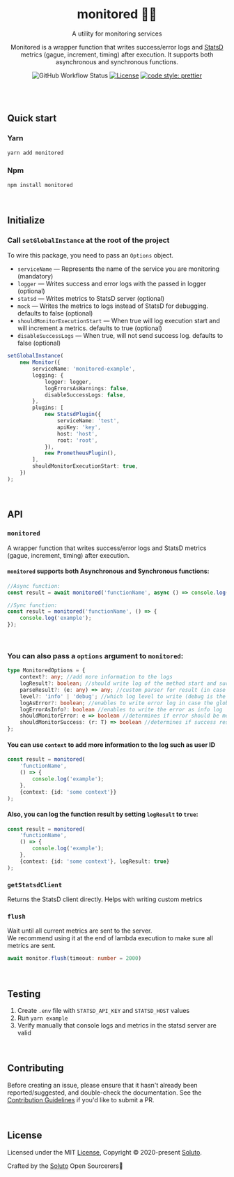 <div align="center">

# monitored 🕵️‍♀️

A utility for monitoring services

Monitored is a wrapper function that writes success/error logs and [StatsD](https://github.com/statsd/statsd) metrics (gague, increment, timing) after execution. It supports both asynchronous and synchronous functions.

![GitHub Workflow Status](https://img.shields.io/github/workflow/status/Soluto/monitored/publish)
[![License](https://img.shields.io/badge/license-MIT-blue.svg)](https://github.com/soluto/tweek/blob/master/LICENSE.md)
[![code style: prettier](https://img.shields.io/badge/code_style-prettier-ff69b4.svg?style=flat-square)](https://github.com/prettier/prettier)

</div>

<br>
<br>

## Quick start

### Yarn

```bash
yarn add monitored
```

### Npm

```bash
npm install monitored
```

<br>

## Initialize

### Call `setGlobalInstance` at the root of the project

To wire this package, you need to pass an `Options` object.

-   `serviceName` — Represents the name of the service you are monitoring (mandatory)
-   `logger` — Writes success and error logs with the passed in logger (optional)
-   `statsd` — Writes metrics to StatsD server (optional)
-   `mock` — Writes the metrics to logs instead of StatsD for debugging. defaults to false (optional)
-   `shouldMonitorExecutionStart` — When true will log execution start and will increment a metrics. defaults to true (optional)
-   `disableSuccessLogs` — When true, will not send success log. defaults to false (optional)
    <br>

```ts
setGlobalInstance(
    new Monitor({
        serviceName: 'monitored-example',
        logging: {
            logger: logger,
            logErrorsAsWarnings: false,
            disableSuccessLogs: false,
        },
        plugins: [
            new StatsdPlugin({
                serviceName: 'test',
                apiKey: 'key',
                host: 'host',
                root: 'root',
            }),
            new PrometheusPlugin(),
        ],
        shouldMonitorExecutionStart: true,
    })
);
```

<br>

## API

### `monitored`

A wrapper function that writes success/error logs and StatsD metrics (gague, increment, timing) after execution.
<br>

#### `monitored` supports both **Asynchronous** and **Synchronous** functions:

```ts
//Async function:
const result = await monitored('functionName', async () => console.log('example'));

//Sync function:
const result = monitored('functionName', () => {
    console.log('example');
});
```

<br>

### You can also pass a `options` argument to `monitored`:

```ts
type MonitoredOptions = {
    context?: any; //add more information to the logs
    logResult?: boolean; //should write log of the method start and success
    parseResult?: (e: any) => any; //custom parser for result (in case it is logged)
    level?: 'info' | 'debug'; //which log level to write (debug is the default)
    logAsError?: boolean; //enables to write error log in case the global `logErrorsAsWarnings` is on
    logErrorAsInfo?: boolean //enables to write the error as info log
    shouldMonitorError: e => boolean //determines if error should be monitored and logged, defaults to true
    shouldMonitorSuccess: (r: T) => boolean //determines if success result should be monitored and logged, defaults to true
};
```

#### You can use `context` to add more information to the log such as user ID

```ts
const result = monitored(
    'functionName',
    () => {
        console.log('example');
    },
    {context: {id: 'some context'}}
);
```

#### Also, you can log the function result by setting `logResult` to `true`:

```ts
const result = monitored(
    'functionName',
    () => {
        console.log('example');
    },
    {context: {id: 'some context'}, logResult: true}
);
```

### `getStatsdClient`

Returns the StatsD client directly. Helps with writing custom metrics

### `flush`

Wait until all current metrics are sent to the server. <br>
We recommend using it at the end of lambda execution to make sure all metrics are sent.

```ts
await monitor.flush(timeout: number = 2000)
```

<br>

## Testing

1. Create `.env` file with `STATSD_API_KEY` and `STATSD_HOST` values
2. Run `yarn example`
3. Verify manually that console logs and metrics in the statsd server are valid

<br>

## Contributing

Before creating an issue, please ensure that it hasn't already been reported/suggested, and double-check the documentation.
See the [Contribution Guidelines](https://github.com/Soluto/monitored/blob/master/.github/CONTRIBUTING.md) if you'd like to submit a PR.

<br>

## License

Licensed under the MIT [License](LICENSE), Copyright © 2020-present [Soluto](https://github.com/Soluto).

Crafted by the [Soluto](https://github.com/Soluto) Open Sourcerers🧙
